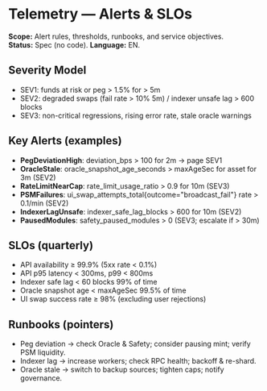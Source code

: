 # Telemetry — Alerts & SLOs
**Scope:** Alert rules, thresholds, runbooks, and service objectives.  
**Status:** Spec (no code). **Language:** EN.

## Severity Model
- SEV1: funds at risk or peg > 1.5% for > 5m
- SEV2: degraded swaps (fail rate > 10% 5m) / indexer unsafe lag > 600 blocks
- SEV3: non-critical regressions, rising error rate, stale oracle warnings

## Key Alerts (examples)
- **PegDeviationHigh**: deviation_bps > 100 for 2m → page SEV1
- **OracleStale**: oracle_snapshot_age_seconds > maxAgeSec for asset for 3m (SEV2)
- **RateLimitNearCap**: rate_limit_usage_ratio > 0.9 for 10m (SEV3)
- **PSMFailures**: ui_swap_attempts_total{outcome="broadcast_fail"} rate > 0.1/min (SEV2)
- **IndexerLagUnsafe**: indexer_safe_lag_blocks > 600 for 10m (SEV2)
- **PausedModules**: safety_paused_modules > 0 (SEV3; escalate if > 30m)

## SLOs (quarterly)
- API availability ≥ 99.9% (5xx rate < 0.1%)
- API p95 latency < 300ms, p99 < 800ms
- Indexer safe lag < 60 blocks 99% of time
- Oracle snapshot age < maxAgeSec 99.5% of time
- UI swap success rate ≥ 98% (excluding user rejections)

## Runbooks (pointers)
- Peg deviation → check Oracle & Safety; consider pausing mint; verify PSM liquidity.
- Indexer lag → increase workers; check RPC health; backoff & re-shard.
- Oracle stale → switch to backup sources; tighten caps; notify governance.

